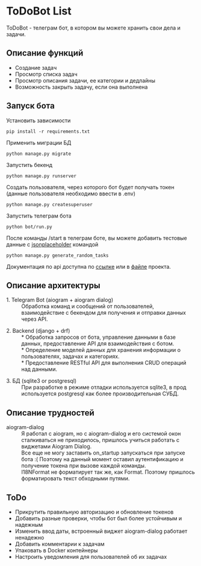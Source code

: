 # ToDoBot List
ToDoBot - телеграм бот, в котором вы можете хранить свои дела и задачи.

## Описание функций
* Создание задач
* Просмотр списка задач
* Просмотр описания задачи, ее категории и дедлайны
* Возможность закрыть задачу, если она выполнена

## Запуск бота

Установить зависимости
```
pip install -r requirements.txt
```

Применить миграции БД
```
python manage.py migrate
```

Запустить бекенд
```
python manage.py runserver
```

Создать пользователя, через которого бот будет получать токен (данные пользователя необходимо ввести в .env)
```
python manage.py createsuperuser
```

Запустить телеграм бота
```
python bot/run.py
```

После команды /start в телеграм боте, вы можете добавить тестовые данные с [jsonplaceholder](jsonplaceholder.typicode.com/) командой
```
python manage.py generate_random_tasks
```

Документация по api доступна по [ссылке](http://127.0.0.1:8000/api/schema/redoc/) или в [файле](redoc.yaml) проекта.

## Описание архитектуры
<dl>
<dt>1. Telegram Bot (aiogram + aiogram dialog)</dt>
<dd>Обработка команд и сообщений от пользователей, взаимодействие с бекендом для получения и отправки данных через API.</dd>
</dl>
<dl>
<dt>2. Backend (django + drf)</dt>
<dd>* Обработка запросов от бота, управление данными в базе данных, предоставление API для взаимодействия с ботом.</dd>
<dd>* Определение моделей данных для хранения информации о пользователях, задачах и категориях.</dd>
<dd>* Предоставление RESTful API для выполнения CRUD операций над данными.</dd>
</dl>
<dl>
<dt>3. БД (sqlite3 or postgresql)</dt>
<dd>При разработке в режиме отладки используется sqlite3, в прод используется postgresql как более производительная СУБД.</dd>
</dl>


## Описание трудностей

<dl>
<dt>aiogram-dialog</dt>
<dd>Я работал с aiogram, но с aiogram-dialog и его системой окон сталкиваться не приходилось, пришлось учиться работать с виджетами Aiogram Dialog. </dd>
<dd>Все еще не могу заставить on_startup запускаться при запуске бота :( Поэтому на данный момент оставил аутентификацию и получение токена при вызове каждой команды.</dd>
<dd>I18NFormat не форматирует так же, как Format. Поэтому пришлось форматировать текст обходными путями.</dd>
</dl>


## ToDo
* Прикрутить правильную авторизацию и обновление токенов
* Добавить разные проверки, чтобы бот был более устойчивым и надежным
* Изменить ввод даты, встроенный виджет aiogram-dialog работает ненадежно
* Добавить комментарии к задачам
* Упаковать в Docker контейнеры
* Настроить уведомления для пользователей об их задачах